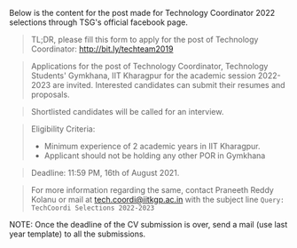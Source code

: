 Below is the content for the post made for Technology Coordinator 2022 selections through TSG's official facebook page.

> TL;DR, please fill this form to apply for the post of Technology Coordinator: http://bit.ly/techteam2019

> Applications for the post of Technology Coordinator, Technology Students' Gymkhana, IIT Kharagpur for the academic session 2022-2023 are invited. Interested candidates can submit their resumes and proposals.

> Shortlisted candidates will be called for an interview.

> Eligibility Criteria: 
> - Minimum experience of 2 academic years in IIT Kharagpur.
> - Applicant should not be holding any other POR in Gymkhana

> Deadline: 11:59 PM, 16th of August 2021. 

> For more information regarding the same, contact Praneeth Reddy Kolanu or mail at tech.coordi@iitkgp.ac.in with the subject line `Query: TechCoordi Selections 2022-2023`

NOTE: Once the deadline of the CV submission is over, send a mail (use last year template) to all the submissions.
